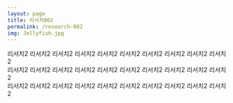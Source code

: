 ```yaml
---
layout: page
title: 리서치002
permalink: /research-002
img: Jellyfish.jpg
---
```


<div class="area-summary" markdown="1">
리서치2 리서치2 리서치2 리서치2 리서치2 리서치2 리서치2 리서치2 리서치2 리서치2<br/>
리서치2 리서치2 리서치2 리서치2 리서치2 리서치2 리서치2 리서치2 리서치2 리서치2<br/>
리서치2 리서치2 리서치2 리서치2 리서치2 리서치2 리서치2 리서치2 리서치2 리서치2<br/>
</div>
